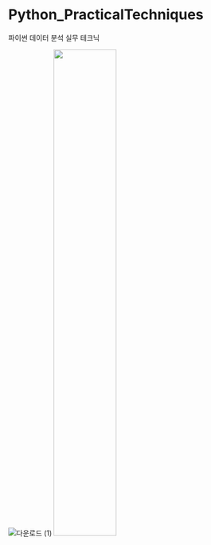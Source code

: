 # Python_PracticalTechniques
파이썬 데이터 분석 실무 테크닉

![다운로드 (1)](https://user-images.githubusercontent.com/96412996/162216795-e7d86f5f-f340-47ef-9384-8c9f9f0ff801.jpg)
<img src = "![다운로드](https://user-images.githubusercontent.com/96412996/162216052-f808ad17-9379-4bda-b562-3ee4c5c3c97c.jpg)" width="50%" height="50%">
